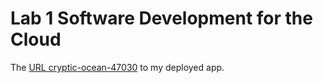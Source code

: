 # Lab 1 Software Development for the Cloud

The [URL cryptic-ocean-47030](https://cryptic-ocean-47030.herokuapp.com/name) to my deployed app.

